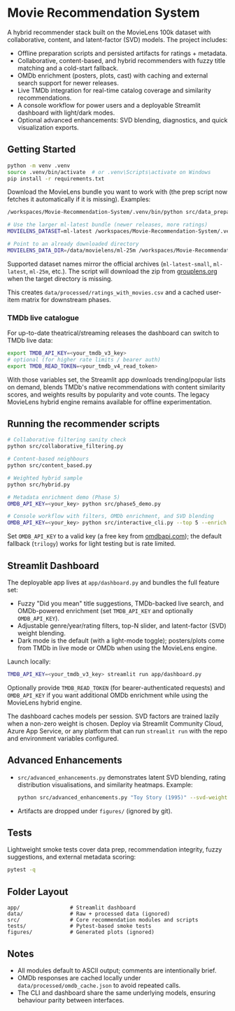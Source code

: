 # Movie Recommendation System

A hybrid recommender stack built on the MovieLens 100k dataset with collaborative, content, and latent-factor (SVD) models. The project includes:

- Offline preparation scripts and persisted artifacts for ratings + metadata.
- Collaborative, content-based, and hybrid recommenders with fuzzy title matching and a cold-start fallback.
- OMDb enrichment (posters, plots, cast) with caching and external search support for newer releases.
- Live TMDb integration for real-time catalog coverage and similarity recommendations.
- A console workflow for power users and a deployable Streamlit dashboard with light/dark modes.
- Optional advanced enhancements: SVD blending, diagnostics, and quick visualization exports.

## Getting Started

```bash
python -m venv .venv
source .venv/bin/activate  # or .venv\Scripts\activate on Windows
pip install -r requirements.txt
```

Download the MovieLens bundle you want to work with (the prep script now fetches it automatically if it is missing). Examples:

```bash
/workspaces/Movie-Recommendation-System/.venv/bin/python src/data_preparation.py  # defaults to ml-latest-small

# Use the larger ml-latest bundle (newer releases, more ratings)
MOVIELENS_DATASET=ml-latest /workspaces/Movie-Recommendation-System/.venv/bin/python src/data_preparation.py

# Point to an already downloaded directory
MOVIELENS_DATA_DIR=/data/movielens/ml-25m /workspaces/Movie-Recommendation-System/.venv/bin/python src/data_preparation.py
```

Supported dataset names mirror the official archives (`ml-latest-small`, `ml-latest`, `ml-25m`, etc.). The script will download the zip from [grouplens.org](https://grouplens.org/datasets/movielens/) when the target directory is missing.

This creates `data/processed/ratings_with_movies.csv` and a cached user-item matrix for downstream phases.

### TMDb live catalogue

For up-to-date theatrical/streaming releases the dashboard can switch to TMDb live data:

```bash
export TMDB_API_KEY=<your_tmdb_v3_key>
# optional (for higher rate limits / bearer auth)
export TMDB_READ_TOKEN=<your_tmdb_v4_read_token>
```

With those variables set, the Streamlit app downloads trending/popular lists on demand, blends TMDb's native recommendations with content similarity scores, and weights results by popularity and vote counts. The legacy MovieLens hybrid engine remains available for offline experimentation.

## Running the recommender scripts

```bash
# Collaborative filtering sanity check
python src/collaborative_filtering.py

# Content-based neighbours
python src/content_based.py

# Weighted hybrid sample
python src/hybrid.py

# Metadata enrichment demo (Phase 5)
OMDB_API_KEY=<your_key> python src/phase5_demo.py

# Console workflow with filters, OMDb enrichment, and SVD blending
OMDB_API_KEY=<your_key> python src/interactive_cli.py --top 5 --enrich --svd-weight 0.3
```

Set `OMDB_API_KEY` to a valid key (a free key from [omdbapi.com](https://www.omdbapi.com/)); the default fallback (`trilogy`) works for light testing but is rate limited.

## Streamlit Dashboard

The deployable app lives at `app/dashboard.py` and bundles the full feature set:

- Fuzzy "Did you mean" title suggestions, TMDb-backed live search, and OMDb-powered enrichment (set `TMDB_API_KEY` and optionally `OMDB_API_KEY`).
- Adjustable genre/year/rating filters, top-N slider, and latent-factor (SVD) weight blending.
- Dark mode is the default (with a light-mode toggle); posters/plots come from TMDb in live mode or OMDb when using the MovieLens engine.

Launch locally:

```bash
TMDB_API_KEY=<your_tmdb_v3_key> streamlit run app/dashboard.py
```

Optionally provide `TMDB_READ_TOKEN` (for bearer-authenticated requests) and `OMDB_API_KEY` if you want additional OMDb enrichment while using the MovieLens hybrid engine.

The dashboard caches models per session. SVD factors are trained lazily when a non-zero weight is chosen. Deploy via Streamlit Community Cloud, Azure App Service, or any platform that can run `streamlit run` with the repo and environment variables configured.

## Advanced Enhancements

- `src/advanced_enhancements.py` demonstrates latent SVD blending, rating distribution visualisations, and similarity heatmaps. Example:

	```bash
	python src/advanced_enhancements.py "Toy Story (1995)" --svd-weight 0.35 --factors 40 --top 5
	```
- Artifacts are dropped under `figures/` (ignored by git).

## Tests

Lightweight smoke tests cover data prep, recommendation integrity, fuzzy suggestions, and external metadata scoring:

```bash
pytest -q
```

## Folder Layout

```
app/                # Streamlit dashboard
data/               # Raw + processed data (ignored)
src/                # Core recommendation modules and scripts
tests/              # Pytest-based smoke tests
figures/            # Generated plots (ignored)
```

## Notes

- All modules default to ASCII output; comments are intentionally brief.
- OMDb responses are cached locally under `data/processed/omdb_cache.json` to avoid repeated calls.
- The CLI and dashboard share the same underlying models, ensuring behaviour parity between interfaces.
